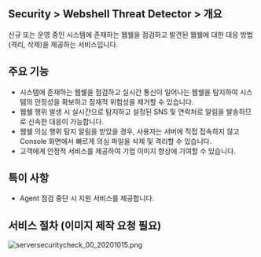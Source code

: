 ## Security > Webshell Threat Detector > 개요

신규 또는 운영 중인 시스템에 존재하는 웹쉘을 점검하고 발견된 웹쉘에 대한 대응 방법(격리, 삭제)을 제공하는 서비스입니다.

## 주요 기능

* 시스템에 존재하는 웹쉘을 점검하고 실시간 통신이 일어나는 웹쉘을 탐지하여 시스템의 안정성을 확보하고 잠재적 위험성을 제거할 수 있습니다.
* 웹쉘 행위 발생 시 실시간으로 탐지하고 설정된 SNS 및 연락처로 알림을 발송하므로 신속한 대응이 가능합니다.
* 웹쉘 의심 행위 탐지 알림을 받았을 경우, 사용자는 서버에 직접 접속하지 않고 Console 화면에서 빠르게 의심 파일을 삭제 및 격리할 수 있습니다.
* 고객에게 안정적 서비스를 제공하여 기업 이미지 향상에 기여할 수 있습니다.

## 특이 사항

* Agent 점검 중단 시 지원 서비스를 제공합니다.

## 서비스 절차 (이미지 제작 요청 필요)

![serversecuritycheck_00_20201015.png](https://static.toastoven.net/prod_serversecuritycheck/serversecuritycheck_00_20201020.png)
